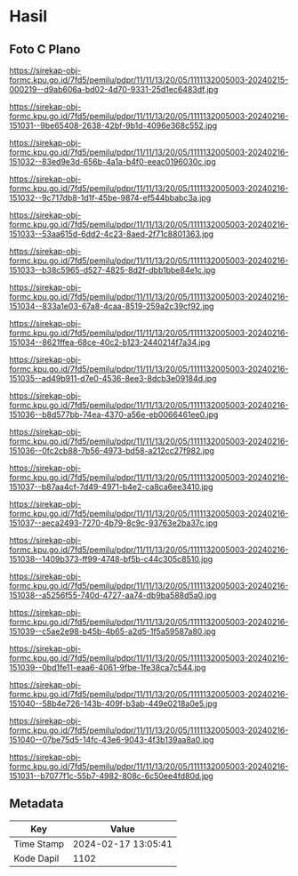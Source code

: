 # Hasil

## Foto C Plano

https://sirekap-obj-formc.kpu.go.id/7fd5/pemilu/pdpr/11/11/13/20/05/1111132005003-20240215-000219--d9ab606a-bd02-4d70-9331-25d1ec6483df.jpg

https://sirekap-obj-formc.kpu.go.id/7fd5/pemilu/pdpr/11/11/13/20/05/1111132005003-20240216-151031--9be65408-2638-42bf-9b1d-4096e368c552.jpg

https://sirekap-obj-formc.kpu.go.id/7fd5/pemilu/pdpr/11/11/13/20/05/1111132005003-20240216-151032--83ed9e3d-656b-4a1a-b4f0-eeac0196030c.jpg

https://sirekap-obj-formc.kpu.go.id/7fd5/pemilu/pdpr/11/11/13/20/05/1111132005003-20240216-151032--9c717db8-1d1f-45be-9874-ef544bbabc3a.jpg

https://sirekap-obj-formc.kpu.go.id/7fd5/pemilu/pdpr/11/11/13/20/05/1111132005003-20240216-151033--53aa615d-6dd2-4c23-8aed-2f71c8801363.jpg

https://sirekap-obj-formc.kpu.go.id/7fd5/pemilu/pdpr/11/11/13/20/05/1111132005003-20240216-151033--b38c5965-d527-4825-8d2f-dbb1bbe84e1c.jpg

https://sirekap-obj-formc.kpu.go.id/7fd5/pemilu/pdpr/11/11/13/20/05/1111132005003-20240216-151034--833a1e03-67a8-4caa-8519-259a2c39cf92.jpg

https://sirekap-obj-formc.kpu.go.id/7fd5/pemilu/pdpr/11/11/13/20/05/1111132005003-20240216-151034--8621ffea-68ce-40c2-b123-2440214f7a34.jpg

https://sirekap-obj-formc.kpu.go.id/7fd5/pemilu/pdpr/11/11/13/20/05/1111132005003-20240216-151035--ad49b911-d7e0-4536-8ee3-8dcb3e09184d.jpg

https://sirekap-obj-formc.kpu.go.id/7fd5/pemilu/pdpr/11/11/13/20/05/1111132005003-20240216-151036--b8d577bb-74ea-4370-a56e-eb0066461ee0.jpg

https://sirekap-obj-formc.kpu.go.id/7fd5/pemilu/pdpr/11/11/13/20/05/1111132005003-20240216-151036--0fc2cb88-7b56-4973-bd58-a212cc27f982.jpg

https://sirekap-obj-formc.kpu.go.id/7fd5/pemilu/pdpr/11/11/13/20/05/1111132005003-20240216-151037--b87aa4cf-7d49-4971-b4e2-ca8ca6ee3410.jpg

https://sirekap-obj-formc.kpu.go.id/7fd5/pemilu/pdpr/11/11/13/20/05/1111132005003-20240216-151037--aeca2493-7270-4b79-8c9c-93763e2ba37c.jpg

https://sirekap-obj-formc.kpu.go.id/7fd5/pemilu/pdpr/11/11/13/20/05/1111132005003-20240216-151038--1409b373-ff99-4748-bf5b-c44c305c8510.jpg

https://sirekap-obj-formc.kpu.go.id/7fd5/pemilu/pdpr/11/11/13/20/05/1111132005003-20240216-151038--a5256f55-740d-4727-aa74-db9ba588d5a0.jpg

https://sirekap-obj-formc.kpu.go.id/7fd5/pemilu/pdpr/11/11/13/20/05/1111132005003-20240216-151039--c5ae2e98-b45b-4b65-a2d5-1f5a59587a80.jpg

https://sirekap-obj-formc.kpu.go.id/7fd5/pemilu/pdpr/11/11/13/20/05/1111132005003-20240216-151039--0bd1fe11-eaa6-4061-9fbe-1fe38ca7c544.jpg

https://sirekap-obj-formc.kpu.go.id/7fd5/pemilu/pdpr/11/11/13/20/05/1111132005003-20240216-151040--58b4e726-143b-409f-b3ab-449e0218a0e5.jpg

https://sirekap-obj-formc.kpu.go.id/7fd5/pemilu/pdpr/11/11/13/20/05/1111132005003-20240216-151040--07be75d5-14fc-43e6-9043-4f3b139aa8a0.jpg

https://sirekap-obj-formc.kpu.go.id/7fd5/pemilu/pdpr/11/11/13/20/05/1111132005003-20240216-151031--b7077f1c-55b7-4982-808c-6c50ee4fd80d.jpg


## Metadata

| Key        | Value               |
| ---------- | ------------------- |
| Time Stamp | 2024-02-17 13:05:41 |
| Kode Dapil | 1102                |



